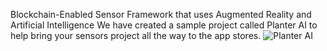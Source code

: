 Blockchain-Enabled Sensor Framework that uses Augmented Reality and Artificial Intelligence
We have created a sample project called Planter AI to help bring your sensors project all the way to the app stores. 
![Planter AI](https://user-images.githubusercontent.com/53659320/125875482-87cb61a8-d760-4aab-8900-33d657601fa9.png)
